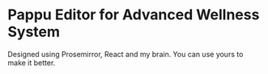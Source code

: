 # Pappu Editor for Advanced Wellness System

Designed using Prosemirror, React and my brain. You can use yours to make it better.